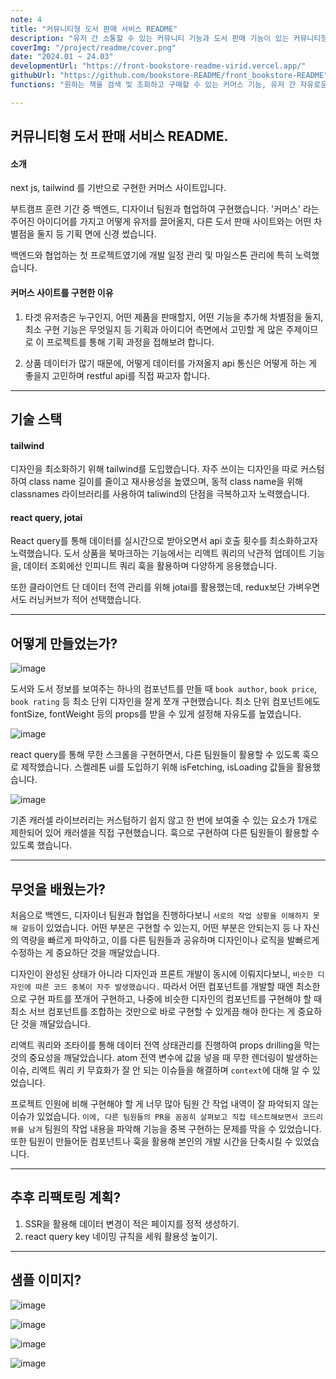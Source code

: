 ```yaml
---
note: 4
title: "커뮤니티형 도서 판매 서비스 README"
description: "유저 간 소통할 수 있는 커뮤니티 기능과 도서 판매 기능이 있는 커뮤니티형 도서 판매 서비스입니다."
coverImg: "/project/readme/cover.png"
date: "2024.01 ~ 24.03"
developmentUrl: "https://front-bookstore-readme-virid.vercel.app/"
githubUrl: "https://github.com/bookstore-README/front_bookstore-README"
functions: "원하는 책을 검색 및 조회하고 구매할 수 있는 커머스 기능, 유저 간 자유로운 커뮤니티 기능"

---
```


## 커뮤니티형 도서 판매 서비스 README.

#### 소개

next js, tailwind 를 기반으로 구현한 커머스 사이트입니다. 

부트캠프 훈련 기간 중 백엔드, 디자이너 팀원과 협업하여 구현했습니다. '커머스' 라는 주어진 아이디어를 가지고 어떻게 유저를 끌어올지, 다른 도서 판매 사이트와는 어떤 차별점을 둘지 등 기획 면에 신경 썼습니다.

백엔드와 협업하는 첫 프로젝트였기에 개발 일정 관리 및 마일스톤 관리에 특히 노력했습니다.


#### 커머스 사이트를 구현한 이유

1. 타겟 유저층은 누구인지, 어떤 제품을 판매할지, 어떤 기능을 추가해 차별점을 둘지, 최소 구현 기능은 무엇일지 등 기획과 아이디어 측면에서 고민할 게 많은 주제이므로 이 프로젝트를 통해 기획 과정을 접해보려 합니다.

2. 상품 데이터가 많기 때문에, 어떻게 데이터를 가져올지 api 통신은 어떻게 하는 게 좋을지 고민하며 restful api를 직접 짜고자 합니다.


*** 

## 기술 스택

#### tailwind

디자인을 최소화하기 위해 tailwind를 도입했습니다. 자주 쓰이는 디자인을 따로 커스텀하여 class name 길이를 줄이고 재사용성을 높였으며, 동적 class name을 위해 classnames 라이브러리를 사용하여 taliwind의 단점을 극복하고자 노력했습니다.

#### react query, jotai

React query를 통해 데이터를 실시간으로 받아오면서 api 호출 횟수를 최소화하고자 노력했습니다. 
도서 상품을 북마크하는 기능에서는 리액트 쿼리의 낙관적 업데이트 기능을, 데이터 조회에선 인피니트 쿼리 훅을 활용하며 다양하게 응용했습니다.

또한 클라이언트 단 데이터 전역 관리를 위해 jotai를 활용했는데, redux보단 가벼우면서도 러닝커브가 적어 선택했습니다.

***

## 어떻게 만들었는가? 

![image](/project/readme/subcode.png)

도서와 도서 정보를 보여주는 하나의 컴포넌트를 만들 때 `book author`, `book price`, `book rating` 등 최소 단위 디자인을 잘게 쪼개 구현했습니다. 최소 단위 컴포넌트에도 fontSize, fontWeight 등의 props를 받을 수 있게 설정해 자유도를 높였습니다.

![image](/project/readme/infinitecode.png)

react query를 통해 무한 스크롤을 구현하면서, 다른 팀원들이 활용할 수 있도록 훅으로 제작했습니다. 스켈레톤 ui를 도입하기 위해 isFetching, isLoading 값들을 활용했습니다.

![image](/project/readme/carouselcode.png)

기존 캐러셀 라이브러리는 커스텀하기 쉽지 않고 한 번에 보여줄 수 있는 요소가 1개로 제한되어 있어 캐러셀을 직접 구현했습니다. 훅으로 구현하여 다른 팀원들이 활용할 수 있도록 했습니다.


***

## 무엇을 배웠는가?

처음으로 백엔드, 디자이너 팀원과 협업을 진행하다보니 `서로의 작업 상황을 이해하지 못해 갈등`이 있었습니다. 어떤 부분은 구현할 수 있는지, 어떤 부분은 안되는지 등 나 자신의 역량을 빠르게 파악하고, 이를 다른 팀원들과 공유하며 디자인이나 로직을 발빠르게 수정하는 게 중요하단 것을 깨달았습니다.

디자인이 완성된 상태가 아니라 디자인과 프론트 개발이 동시에 이뤄지다보니, `비슷한 디자인에 따른 코드 중복이 자주 발생했습니다.` 따라서 어떤 컴포넌트를 개발할 때엔 최소한으로 구현 파트를 쪼개어 구현하고, 나중에 비슷한 디자인의 컴포넌트를 구현해야 할 때 최소 서브 컴포넌트를 조합하는 것만으로 바로 구현할 수 있게끔 해야 한다는 게 중요하단 것을 깨달았습니다.

리액트 쿼리와 조타이를 통해 데이터 전역 상태관리를 진행하여 props drilling을 막는 것의 중요성을 깨달았습니다. atom 전역 변수에 값을 넣을 때 무한 렌더링이 발생하는 이슈, 리액트 쿼리 키 무효화가 잘 안 되는 이슈들을 해결하며 `context`에 대해 알 수 있었습니다.

프로젝트 인원에 비해 구현해야 할 게 너무 많아 팀원 간 작업 내역이 잘 파악되지 않는 이슈가 있었습니다. `이에, 다른 팀원들의 PR을 꼼꼼히 살펴보고 직접 테스트해보면서 코드리뷰를 남겨` 팀원의 작업 내용을 파악해 기능을 중복 구현하는 문제를 막을 수 있었습니다. 또한 팀원이 만들어둔 컴포넌트나 훅을 활용해 본인의 개발 시간을 단축시킬 수 있었습니다.

***

## 추후 리팩토링 계획?

1. SSR을 활용해 데이터 변경이 적은 페이지를 정적 생성하기.
2. react query key 네이밍 규칙을 세워 활용성 높이기.
    
***

## 샘플 이미지?

![image](/project/readme/cover.png)

![image](/project/readme/covercategory.png)

![image](/project/readme/coverdetail.png)

![image](/project/readme/coverreview.png)

